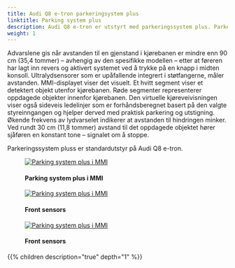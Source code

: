 ```yaml
---
title: Audi Q8 e-tron parkeringsystem plus
linktitle: Parking system plus
description: Audi Q8 e-tron er utstyrt med parkeringssystem plus. Parkeringssystem plus informerer sjåføren, visuelt og hørbart, om hindringer foran og bak kjøretøyet.
weight: 1
---
```

<!-- markdownlint-disable MD033 -->
Advarslene gis når avstanden til en gjenstand i kjørebanen er mindre enn 90 cm (35,4 tommer) – avhengig av den spesifikke modellen – etter at føreren har lagt inn revers og aktivert systemet ved å trykke på en knapp i midten konsoll. Ultralydsensorer som er upåfallende integrert i støtfangerne, måler avstanden. MMI-displayet viser det visuelt. Et hvitt segment viser et detektert objekt utenfor kjørebanen. Røde segmenter representerer oppdagede objekter innenfor kjørebanen. Den virtuelle kjøreveivisningen viser også sideveis ledelinjer som er forhåndsberegnet basert på den valgte styreinngangen og hjelper derved med praktisk parkering og utstigning. Økende frekvens av lydvarselet indikerer at avstanden til hindringen minker. Ved rundt 30 cm (11,8 tommer) avstand til det oppdagede objektet hører sjåføren en konstant tone – signalet om å stoppe.

 Parkeringssystem pluss er standardutstyr på Audi Q8 e-tron.
<figure>
    <a href="https://media.electrichasgoneaudi.net/multimedia/models/e-tron/technology/drivingassistance/parkingsystemplus/parkingsystemplus.jpg">
        <img src="https://media.electrichasgoneaudi.net/multimedia/models/e-tron/technology/drivingassistance/parkingsystemplus/parkingsystempluss.jpg"
        alt="Parking system plus i MMI" title="Parking system plus i MMI">
    </a>
    <figcaption><h4>Parking system plus i MMI</h4></figcaption>
</figure>

<figure>
    <a href="https://media.electrichasgoneaudi.net/multimedia/models/e-tron/technology/drivingassistance/parkingsystemplus/frontsensors.jpg">
        <img src="https://media.electrichasgoneaudi.net/multimedia/models/e-tron/technology/drivingassistance/parkingsystemplus/frontsensorss.jpg"
        alt="Parking system plus i MMI" title="Parking system plus i MMI">
    </a>
    <figcaption><h4>Front sensors</h4></figcaption>
</figure>

<figure>
    <a href="https://media.electrichasgoneaudi.net/multimedia/models/e-tron/technology/drivingassistance/parkingsystemplus/rearsensors.jpg">
        <img src="https://media.electrichasgoneaudi.net/multimedia/models/e-tron/technology/drivingassistance/parkingsystemplus/rearsensorss.jpg"
        alt="Parking system plus i MMI" title="Parking system plus i MMI">
    </a>
    <figcaption><h4>Front sensors</h4></figcaption>
</figure>
{{% children description="true" depth="1" %}}
